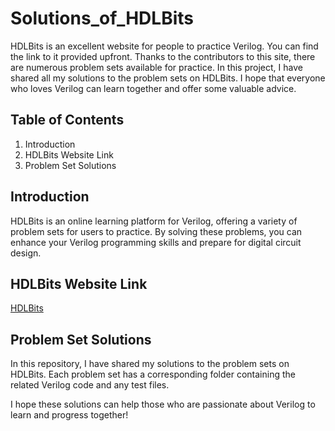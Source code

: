 # Solutions_of_HDLBits
HDLBits is an excellent website for people to practice Verilog. You can find the link to it provided upfront. Thanks to the contributors to this site, there are numerous problem sets available for practice. In this project, I have shared all my solutions to the problem sets on HDLBits. I hope that everyone who loves Verilog can learn together and offer some valuable advice.

## Table of Contents

1. Introduction
2. HDLBits Website Link
3. Problem Set Solutions

## Introduction

HDLBits is an online learning platform for Verilog, offering a variety of problem sets for users to practice. By solving these problems, you can enhance your Verilog programming skills and prepare for digital circuit design.

## HDLBits Website Link

[HDLBits](https://hdlbits.01xz.net/)

## Problem Set Solutions

In this repository, I have shared my solutions to the problem sets on HDLBits. Each problem set has a corresponding folder containing the related Verilog code and any test files.

I hope these solutions can help those who are passionate about Verilog to learn and progress together!

